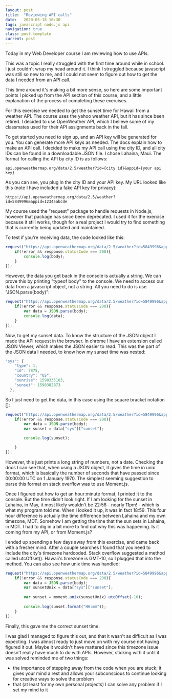 ```yaml
---
layout: post
title:  "Reviewing API calls"
date:   2020-05-18 16:30
tags: javascript node.js api
navigation: true
class: post-template
current: post
---
```


Today in my Web Developer course I am reviewing how to use APIs.

This was a topic I really struggled with the first time around while in school.  I just couldn't wrap my head around it. I think I struggled because javascript was still so new to me, and I could not seem to figure out how to get the data I needed from an API call.

This time around it's making a bit more sense, so here are some important points I picked up from the API section of this course, and a little explanation of the process of completing these exercises.  

For this exercise we needed to get the sunset time for Hawaii from a weather API. The course uses the yahoo weather API, but it has since been retired. I decided to use OpenWeather API, which I believe some of my classmates used for their API assignments back in the fall. 

To get started you need to sign up, and an API key will be generated for you. You can generate more API keys as needed. The docs explain how to make an API call. I decided to make my API call using the city ID, and all city IDs can be found in a downloadable JSON file.  I chose Lahaina, Maui.  The format for calling the API by city ID is as follows:

```
api.openweathermap.org/data/2.5/weather?id={city id}&appid={your api key}
```

As you can see, you plug in the city ID and your API key.  My URL looked like this (note I have included a fake API key for privacy):

```
https://api.openweathermap.org/data/2.5/weather?id=5849996&appid=12345abcde
```

My course used the "request" package to handle requests in Node.js, however that package has since been deprecated. I used it for the exercise because it still works, though for a real project I would try to find something that is currently being updated and maintained. 

To test if you're receiving data, the code looked like this:

```js
request("https://api.openweathermap.org/data/2.5/weather?id=5849996&appid=12345abcde", function(error, response, body){
    if(!error && response.statusCode === 200){
        console.log(body);
    }
});
```

However, the data you get back in the console is actually a string. We can prove this by printing "typeof body" to the console. We need to access our data from a javascript object, not a string. All you need to do is use "JSON.parse(body)":

```js
request("https://api.openweathermap.org/data/2.5/weather?id=5849996&appid=12345abcde", function(error, response, body){
    if(!error && response.statusCode === 200){
        var data = JSON.parse(body);
        console.log(data);
    }
});
```

Now, to get my sunset data. To know the structure of the JSON object I made the API request in the browser. In chrome I have an extension called JSON Viewer, which makes the JSON easier to read. This was the part of the JSON data I needed, to know how my sunset time was nested:

```js
"sys": {
    "type": 1,
    "id": 7875,
    "country": "US",
    "sunrise": 1590335183,
    "sunset": 1590382873
  },
```

So I just need to get the data, in this case using the square bracket notation []: 

```js
request("https://api.openweathermap.org/data/2.5/weather?id=5849996&appid=12345abcde", function(error, response, body){
    if(!error && response.statusCode === 200){
        var data = JSON.parse(body);
        var sunset = data["sys"]["sunset"];

        console.log(sunset);

    }
});
```

However, this just prints a long string of numbers, not a date. Checking the docs I can see that, when using a JSON object, it gives the time in unix format, which is basically the number of seconds that have passed since 00:00:00 UTC on 1 January 1970. The simplest seeming suggestion to parse this format on stack overflow was to use Moment.js.  

Once I figured out how to get an hour:minute format, I printed it to the console. But the time didn't look right. If I am looking for the sunset in Lahaina, in May, it most likely wouldn't be 22:58 - nearly 11pm! -  which is what my program told me. When I looked it up, it was in fact 18:59. This four hour difference is actually the time difference between Lahaina and my own timezone, MDT. Somehow I am getting the time that the sun sets in Lahaina, in MDT.  I had to dig in a bit more to find out why this was happening. Is it coming from my API, or from Moment.js?

I ended up spending a few days away from this exercise, and came back with a fresher mind. After a couple searches I found that you need to include the city's timezone hardcoded. Stack overflow suggested a method called utcOffset(). Hawaii's timezone is GMT-10, so I plugged that into the method. You can also see how unix time was handled:

```js
request("https://api.openweathermap.org/data/2.5/weather?id=5849996&appid=12345abcde", function(error, response, body){
    if(!error && response.statusCode === 200){
        var data = JSON.parse(body);
        var sunsetUnix = data["sys"]["sunset"];
        
        var sunset = moment.unix(sunsetUnix).utcOffset(-10);
        
        console.log(sunset.format("HH:mm"));
    }
});

```

Finally, this gave me the correct sunset time. 

I was glad I managed to figure this out, and that it wasn't as difficult as I was expecting. I was almost ready to just move on with my course not having figured it out. Maybe it wouldn't have mattered since this timezone issue doesn't really have much to do with APIs. However, sticking with it until it was solved reminded me of two things:

- the importance of stepping away from the code when you are stuck; it gives your mind a rest and allows your subconscious to continue looking for creative ways to solve the problem
- that (at least for my own personal projects) I can solve any problem if I set my mind to it



